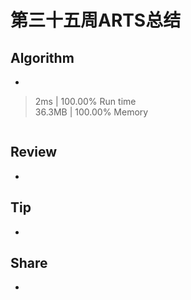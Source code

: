 # 第三十五周ARTS总结
## Algorithm
- []()
> 2ms | 100.00% Run time  
> 36.3MB | 100.00% Memory
```java

```
## Review
- 

## Tip
+ 

## Share
- []()

<Vssue title="第三十五周ARTS总结" />
